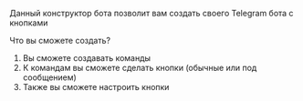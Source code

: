 Данный конструктор бота позволит вам создать своего Telegram бота с кнопками

Что вы сможете создать?

1. Вы сможете создавать команды
2. К командам вы сможете сделать кнопки (обычные или под сообщением)
3. Также вы сможете настроить кнопки
